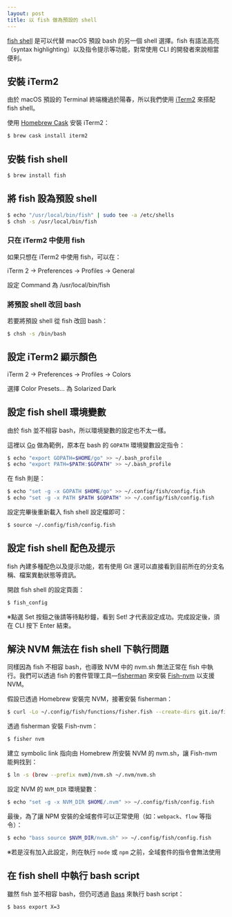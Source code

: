 ```yaml
---
layout: post
title: 以 fish 做為預設的 shell
---
```


[fish shell](https://fishshell.com/) 是可以代替 macOS 預設 bash 的另一個 shell 選擇。fish 有語法高亮（syntax highlighting）以及指令提示等功能，對常使用 CLI 的開發者來說相當便利。

## 安裝 iTerm2
由於 macOS 預設的 Terminal 終端機過於陽春，所以我們使用 [iTerm2](https://www.iterm2.com/) 來搭配 fish shell。

使用 [Homebrew Cask](https://caskroom.github.io/) 安裝 iTerm2：

```bash
$ brew cask install iterm2
```

## 安裝 fish shell
```bash
$ brew install fish
```

## 將 fish 設為預設 shell
```bash
$ echo "/usr/local/bin/fish" | sudo tee -a /etc/shells
$ chsh -s /usr/local/bin/fish
```

### 只在 iTerm2 中使用 fish
如果只想在 iTerm2 中使用 fish，可以在：

iTerm 2 -> Preferences -> Profiles -> General

設定 Command 為 /usr/local/bin/fish

### 將預設 shell 改回 bash
若要將預設 shell 從 fish 改回 bash：

```bash
$ chsh -s /bin/bash
```

## 設定 iTerm2 顯示顏色
iTerm 2 -> Preferences -> Profiles -> Colors

選擇 Color Presets… 為 Solarized Dark

## 設定 fish shell 環境變數
由於 fish 並不相容 bash，所以環境變數的設定也不太一樣。

這裡以 [Go](https://golang.org/) 做為範例，原本在 bash 的 `GOPATH` 環境變數設定指令：

```bash
$ echo "export GOPATH=$HOME/go" >> ~/.bash_profile
$ echo "export PATH=$PATH:$GOPATH" >> ~/.bash_profile
```

在 fish 則是：

```bash
$ echo "set -g -x GOPATH $HOME/go" >> ~/.config/fish/config.fish
$ echo "set -g -x PATH $PATH $GOPATH" >> ~/.config/fish/config.fish
```

設定完畢後重新載入 fish shell 設定檔即可：

```bash
$ source ~/.config/fish/config.fish
```

## 設定 fish shell 配色及提示
fish 內建多種配色以及提示功能，若有使用 Git 還可以直接看到目前所在的分支名稱、檔案異動狀態等資訊。

開啟 fish shell 的設定頁面：

```bash
$ fish_config
```

※點選 Set 按鈕之後請等待點秒鐘，看到 Set! 才代表設定成功。完成設定後，須在 CLI 按下 Enter 結束。

## 解決 NVM 無法在 fish shell 下執行問題
同樣因為 fish 不相容 bash，也導致 NVM 中的 nvm.sh 無法正常在 fish 中執行。我們可以透過 fish 的套件管理工具—[fisherman](https://fisherman.github.io/) 來安裝 [Fish-nvm](https://github.com/fisherman/nvm) 以支援 NVM。

假設已透過 Homebrew 安裝完 NVM，接著安裝 fisherman：

```bash
$ curl -Lo ~/.config/fish/functions/fisher.fish --create-dirs git.io/fisher
```

透過 fisherman 安裝 Fish-nvm：

```bash
$ fisher nvm
```

建立 symbolic link 指向由 Homebrew 所安裝 NVM 的 nvm.sh，讓 Fish-nvm 能夠找到：

```bash
$ ln -s (brew --prefix nvm)/nvm.sh ~/.nvm/nvm.sh
```

設定 NVM 的 `NVM_DIR` 環境變數：

```bash
$ echo "set -g -x NVM_DIR $HOME/.nvm" >> ~/.config/fish/config.fish
```

最後，為了讓 NPM 安裝的全域套件可以正常使用（如：`webpack`、`flow` 等指令）：

```bash
$ echo "bass source $NVM_DIR/nvm.sh" >> ~/.config/fish/config.fish
```

※若是沒有加入此設定，則在執行 `node` 或 `npm` 之前，全域套件的指令會無法使用

## 在 fish shell 中執行 bash script

雖然 fish 並不相容 bash，但仍可透過 [Bass](https://github.com/edc/bass) 來執行 bash script：

```bash
$ bass export X=3
```
